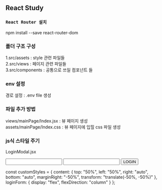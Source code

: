 ## React Study

### `React Router 설치`

npm install --save react-router-dom

### 폴더 구조 구성

1.src/assets : style 관련 파일들  
2.src/views : 페이지 관련 파일들  
3.src/components : 공통으로 쓰일 컴포넌트 들

### env 설정

경로 설정 : .env file 생성

### 파일 추가 방법

views/mainPage/Index.jsx : 뷰 페이지 생성  
assets/mainPage/Index.css : 뷰 페이지에 입힐 css 파일 생성

### js식 스타일 주기

LoginModal.jsx

<form style={customStyles.loginForm}>
    <input />
    <input />
    <button onClick={this.closeModal}>LOGIN</button>
</form>
  
const customStyles = {
  content: {
    top: "50%",
    left: "50%",
    right: "auto",
    bottom: "auto",
    marginRight: "-50%",
    transform: "translate(-50%, -50%)"
  },
  loginForm: {
    display: "flex",
    flexDirection: "column"
  }
};

